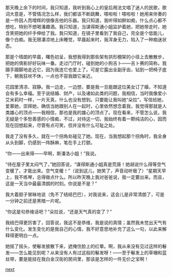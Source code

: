 
那天晚上余下的时间，我只知道，我听到我心上的皇后用法文唱了迷人的民歌，歌词大意是，不管情况怎么样，我们都该不断跳舞，嗒啦啦！嗒啦啦！她用来伴奏的是一件因人而增辉的很像吉他的乐器。我只知道，我听得如醉如痴，什么点心都不想吃，特别不想喝潘趣酒。我只知道，当谋得斯通小姐监护着她，把她带走时，她含笑把她的纤手伸给了我。我只知道，在镜子里看到了我自己，完全是个低能儿，像个白痴。我无限凄凉地上床睡觉，早晨起来时，我浑身无力，陷入了一种痴迷状态。

那是个晴朗的早晨，曙色初呈，我想我得到那些架有拱形棚架的小径上去散散步，把她的倩影好好玩味一番。走过门厅时，碰到她的小狗吉卜——吉卜赛的简称。我蹑手蹑脚地走近它，因为我连它也爱上了。可是它露出全副牙齿，钻到一把椅子底下，朝我狂吠不休，一点也不容我跟它亲近。

花园里清凉、寂静。我一边走，一边想，要是我一旦能跟这位美女订了婚，不知道会有多么幸福。至于说结婚、财产，以及诸如此类的问题，我相信，当时我像爱小艾米莉时一样，一片天真，什么也没有想到。只要能让我叫她“朵拉”，写信给她，爱慕她，崇拜她，确信当她跟别人在一起时，心里依然想念着我，我觉得那就是人类雄心的顶点——我相信，那也是我的雄心的顶点了。现在看来，不管怎么说，我无疑是个多愁善感的小情痴，不过，对待这一切，我始终有着一颗纯洁的心，因而现在回想起来，尽管有点可笑，但并没有什么可耻之处。

我走了没有多久，就在一个拐角处碰见了她。现在，当我想起那个拐角时，我全身从头到脚，仍感到一阵酥麻，笔在手上打颤。

“你——出来得——早啊，斯潘洛小姐！”我说。

“待在屋子里太闷气了，”她回答说，“谋得斯通小姐真是荒唐！她胡说什么得等空气变暖了，才能出来。空气变暖！”（说到这儿，她笑了，声音动听极了）“星期天早上，我不练琴，总得做点什么。所以昨天晚上我对爸爸说，我一定要出来。而且，这是一天当中最最清朗的时刻。你说是不是？”

我大着胆子冒昧地说（免不了结结巴巴），对我说来，这会儿是非常清朗了，可是一分钟之前还是黑暗一片呢。

“你这是句恭维话吧？”朵拉说，“还是天气真的变了？”

我结巴得更厉害了，回答说，我这不是恭维，我是说的真情；虽然我未觉出天气有什么变化。发生变化的是我自己的心情，我不好意思地补充了这么一句，以此来解释得更明白一点。

她摇了摇头，使鬈发披散下来，遮掩住脸上的红晕。啊，我从来没有见过这样的鬈发——怎么能见到呢？从来没有人有过这般的鬈发呀！——至于鬈发上的草帽和蓝丝带，要是能挂在我白金汉街的房间里，那该是怎样的一件无价之宝啊！

[next](page351)